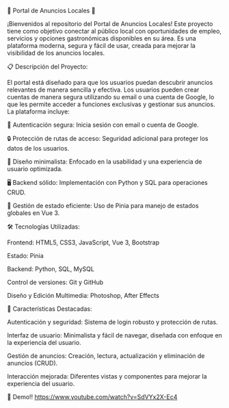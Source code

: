 🌟 Portal de Anuncios Locales 📰

¡Bienvenidos al repositorio del Portal de Anuncios Locales! Este proyecto tiene como objetivo conectar al público local con oportunidades de empleo, servicios y opciones gastronómicas disponibles en su área. Es una plataforma moderna, segura y fácil de usar, creada para mejorar la visibilidad de los anuncios locales.

📋 Descripción del Proyecto:

El portal está diseñado para que los usuarios puedan descubrir anuncios relevantes de manera sencilla y efectiva. Los usuarios pueden crear cuentas de manera segura utilizando su email o una cuenta de Google, lo que les permite acceder a funciones exclusivas y gestionar sus anuncios. La plataforma incluye:

🔐 Autenticación segura: Inicia sesión con email o cuenta de Google.

🔒 Protección de rutas de acceso: Seguridad adicional para proteger los datos de los usuarios.

🎨 Diseño minimalista: Enfocado en la usabilidad y una experiencia de usuario optimizada.

🖥️ Backend sólido: Implementación con Python y SQL para operaciones CRUD.

🔧 Gestión de estado eficiente: Uso de Pinia para manejo de estados globales en Vue 3.

🛠️ Tecnologías Utilizadas:

Frontend: HTML5, CSS3, JavaScript, Vue 3, Bootstrap

Estado: Pinia

Backend: Python, SQL, MySQL

Control de versiones: Git y GitHub

Diseño y Edición Multimedia: Photoshop, After Effects

🌟 Características Destacadas:

Autenticación y seguridad: Sistema de login robusto y protección de rutas.

Interfaz de usuario: Minimalista y fácil de navegar, diseñada con enfoque en la experiencia del usuario.

Gestión de anuncios: Creación, lectura, actualización y eliminación de anuncios (CRUD).

Interacción mejorada: Diferentes vistas y componentes para mejorar la experiencia del usuario.

📸 Demo!!
https://www.youtube.com/watch?v=SdVYx2X-Ec4
